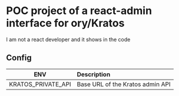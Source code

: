 # POC project of a react-admin interface for ory/Kratos

I am not a react developer and it shows in the code

## Config

| ENV | Description |
|:--:|:---|
| KRATOS_PRIVATE_API | Base URL of the Kratos admin API |